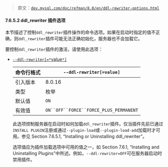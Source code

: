 > 原文：[`dev.mysql.com/doc/refman/8.0/en/ddl-rewriter-options.html`](https://dev.mysql.com/doc/refman/8.0/en/ddl-rewriter-options.html)

#### 7.6.5.2 ddl_rewriter 插件选项

本节描述了控制`ddl_rewriter`插件操作的命令选项。如果在启动时指定的值不正确，则`ddl_rewriter`插件可能无法正确初始化，服务器也不会加载它。

要控制`ddl_rewriter`插件的激活，请使用此选项：

+   [`--ddl-rewriter[=*`value`*]`](ddl-rewriter-options.html#option_mysqld_ddl-rewriter)

    | 命令行格式 | `--ddl-rewriter[=value]` |
    | --- | --- |
    | 引入版本 | 8.0.16 |
    | 类型 | 枚举 |
    | 默认值 | `ON` |
    | 有效值 | `ON``OFF``FORCE``FORCE_PLUS_PERMANENT` |

    此选项控制服务器在启动时如何加载`ddl_rewriter`插件。仅当插件先前已通过`INSTALL PLUGIN`注册或通过`--plugin-load`或`--plugin-load-add`加载时才可用。参见 Section 7.6.5.1, “Installing or Uninstalling ddl_rewriter”。

    选项值应为插件加载选项中可用的值之一，如 Section 7.6.1, “Installing and Uninstalling Plugins”中所述。例如，`--ddl-rewriter=OFF`可在服务器启动时禁用插件。
